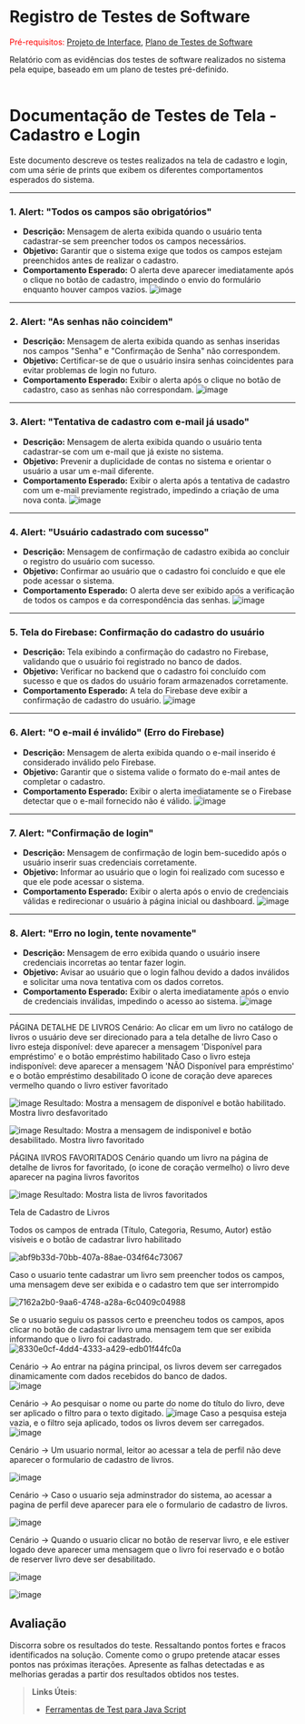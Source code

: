 # Registro de Testes de Software

<span style="color:red">Pré-requisitos: <a href="3-Projeto de Interface.md"> Projeto de Interface</a></span>, <a href="8-Plano de Testes de Software.md"> Plano de Testes de Software</a>

Relatório com as evidências dos testes de software realizados no sistema pela equipe, baseado em um plano de testes pré-definido.
<br>
<br>

# Documentação de Testes de Tela - Cadastro e Login

Este documento descreve os testes realizados na tela de cadastro e login, com uma série de prints que exibem os diferentes comportamentos esperados do sistema. 

---

### 1. Alert: "Todos os campos são obrigatórios"
- **Descrição:** Mensagem de alerta exibida quando o usuário tenta cadastrar-se sem preencher todos os campos necessários.
- **Objetivo:** Garantir que o sistema exige que todos os campos estejam preenchidos antes de realizar o cadastro.
- **Comportamento Esperado:** O alerta deve aparecer imediatamente após o clique no botão de cadastro, impedindo o envio do formulário enquanto houver campos vazios.
![image](https://github.com/user-attachments/assets/709ad60c-e209-4f77-8153-f3b3a7e3ae7e)

---

### 2. Alert: "As senhas não coincidem"
- **Descrição:** Mensagem de alerta exibida quando as senhas inseridas nos campos "Senha" e "Confirmação de Senha" não correspondem.
- **Objetivo:** Certificar-se de que o usuário insira senhas coincidentes para evitar problemas de login no futuro.
- **Comportamento Esperado:** Exibir o alerta após o clique no botão de cadastro, caso as senhas não correspondam.
![image](https://github.com/user-attachments/assets/b4abacbd-d534-482f-89d5-ef3b3f442918)

---

### 3. Alert: "Tentativa de cadastro com e-mail já usado"
- **Descrição:** Mensagem de alerta exibida quando o usuário tenta cadastrar-se com um e-mail que já existe no sistema.
- **Objetivo:** Prevenir a duplicidade de contas no sistema e orientar o usuário a usar um e-mail diferente.
- **Comportamento Esperado:** Exibir o alerta após a tentativa de cadastro com um e-mail previamente registrado, impedindo a criação de uma nova conta.
![image](https://github.com/user-attachments/assets/cf9968a9-6e52-4d08-8057-82d0190ff8cf)

---

### 4. Alert: "Usuário cadastrado com sucesso"
- **Descrição:** Mensagem de confirmação de cadastro exibida ao concluir o registro do usuário com sucesso.
- **Objetivo:** Confirmar ao usuário que o cadastro foi concluído e que ele pode acessar o sistema.
- **Comportamento Esperado:** O alerta deve ser exibido após a verificação de todos os campos e da correspondência das senhas.
![image](https://github.com/user-attachments/assets/86562d26-001b-4922-a00b-f4cc87856910)

---

### 5. Tela do Firebase: Confirmação do cadastro do usuário
- **Descrição:** Tela exibindo a confirmação do cadastro no Firebase, validando que o usuário foi registrado no banco de dados.
- **Objetivo:** Verificar no backend que o cadastro foi concluído com sucesso e que os dados do usuário foram armazenados corretamente.
- **Comportamento Esperado:** A tela do Firebase deve exibir a confirmação de cadastro do usuário.
![image](https://github.com/user-attachments/assets/bedce847-db14-4435-977f-4e46dbdc2d57)

---

### 6. Alert: "O e-mail é inválido" (Erro do Firebase)
- **Descrição:** Mensagem de alerta exibida quando o e-mail inserido é considerado inválido pelo Firebase.
- **Objetivo:** Garantir que o sistema valide o formato do e-mail antes de completar o cadastro.
- **Comportamento Esperado:** Exibir o alerta imediatamente se o Firebase detectar que o e-mail fornecido não é válido.
![image](https://github.com/user-attachments/assets/754dcdd1-6417-4d53-9957-dd91f02cf9df)

---

### 7. Alert: "Confirmação de login"
- **Descrição:** Mensagem de confirmação de login bem-sucedido após o usuário inserir suas credenciais corretamente.
- **Objetivo:** Informar ao usuário que o login foi realizado com sucesso e que ele pode acessar o sistema.
- **Comportamento Esperado:** Exibir o alerta após o envio de credenciais válidas e redirecionar o usuário à página inicial ou dashboard.
![image](https://github.com/user-attachments/assets/91470430-8271-4c46-9eb2-d3b2bfe2e040)

---

### 8. Alert: "Erro no login, tente novamente"
- **Descrição:** Mensagem de erro exibida quando o usuário insere credenciais incorretas ao tentar fazer login.
- **Objetivo:** Avisar ao usuário que o login falhou devido a dados inválidos e solicitar uma nova tentativa com os dados corretos.
- **Comportamento Esperado:** Exibir o alerta imediatamente após o envio de credenciais inválidas, impedindo o acesso ao sistema.
![image](https://github.com/user-attachments/assets/4adbe6aa-0ec2-4b2e-837f-545012da7dcb)

---

PÁGINA DETALHE DE LIVROS
Cenário: Ao clicar em um livro no catálogo de livros o usuário deve ser direcionado para a tela detalhe de livro
Caso o livro esteja disponível: deve aparecer a mensagem 'Disponível para empréstimo'
e o botão empréstimo habilitado
Caso o livro esteja indisponível: deve aparecer a mensagem 'NÃO Disponível para empréstimo' e o botão empréstimo desabilitado
O icone de coração deve apareces vermelho quando o livro estiver favoritado

![image](https://github.com/user-attachments/assets/ed164196-cb48-4aba-967f-29b4433316a8)
Resultado: Mostra a mensagem de disponível e botão habilitado.
Mostra livro desfavoritado

![image](https://github.com/user-attachments/assets/24419019-b5a3-41e0-8de4-209d998c354c)
Resultado: Mostra a mensagem de indisponivel e botão desabilitado.
Mostra livro favoritado

PÁGINA lIVROS FAVORITADOS
Cenário quando um livro na página de detalhe de livros for favoritado, (o icone de coração vermelho) o livro deve aparecer na pagina livros favoritos

![image](https://github.com/user-attachments/assets/b8f07dd6-2aca-4975-8ef6-1c172a8f1e2d)
Resultado: Mostra lista de livros favoritados

Tela de Cadastro de Livros

Todos os campos de entrada (Título, Categoria, Resumo, Autor) estão visíveis e o botão de cadastrar livro habilitado

![abf9b33d-70bb-407a-88ae-034f64c73067](https://github.com/user-attachments/assets/50bf3d8d-3790-4f28-9ece-0c9fce951d1f)

Caso o usuario tente cadastrar um livro sem preencher todos os campos, uma mensagem deve ser exibida e o cadastro tem que ser interrompido

![7162a2b0-9aa6-4748-a28a-6c0409c04988](https://github.com/user-attachments/assets/bdfa2d77-8c31-494f-93dd-ac708b6b3558)

Se o usuario seguiu os passos certo e preencheu todos os campos, apos clicar no botão de cadastrar livro uma mensagem tem que ser exibida informando que o livro foi cadastrado. <br>
![8330e0cf-4dd4-4333-a429-edb01f44fc0a](https://github.com/user-attachments/assets/76a01bb2-08ee-401e-9c02-ac4104862778)

Cenário -> Ao entrar na página principal, os livros devem ser carregados dinamicamente com dados recebidos do banco de dados.  
![image](https://github.com/user-attachments/assets/3807f62c-dc88-4e4f-85d7-81c50b1cb6bb)

Cenário -> Ao pesquisar o nome ou parte do nome do título do livro, deve ser aplicado o filtro para o texto digitado.
![image](https://github.com/user-attachments/assets/05ce8b2c-4906-43db-9747-ea423cb30346)
Caso a pesquisa esteja vazia, e o filtro seja aplicado, todos os livros devem ser carregados.
![image](https://github.com/user-attachments/assets/d95a0344-f6d1-4921-924d-848f174bc554)

Cenário -> Um usuario normal, leitor ao acessar a tela de perfil não deve aparecer o formulario de cadastro de livros.

![image](https://github.com/user-attachments/assets/a7a8560d-7dea-48fa-943d-836f1bd8578d)

Cenário -> Caso o usuario seja adminstrador do sistema, ao acessar a pagina de perfil deve aparecer para ele o formulario de cadastro de livros.

![image](https://github.com/user-attachments/assets/0ec1ddb5-2a93-4cd0-94c6-2a58c212da78)

Cenário -> Quando o usuario clicar no botão de reservar livro, e ele estiver logado deve aparecer uma mensagem que o livro foi reservado e o botão de reserver livro deve ser desabilitado.

![image](https://github.com/user-attachments/assets/5d0f5b02-82d6-43f1-909f-fb6f43b7673f)

![image](https://github.com/user-attachments/assets/885915a9-3ead-476a-b1ac-c6ddfe0cd564)


## Avaliação

Discorra sobre os resultados do teste. Ressaltando pontos fortes e fracos identificados na solução. Comente como o grupo pretende atacar esses pontos nas próximas iterações. Apresente as falhas detectadas e as melhorias geradas a partir dos resultados obtidos nos testes.

> **Links Úteis**:
> - [Ferramentas de Test para Java Script](https://geekflare.com/javascript-unit-testing/)
